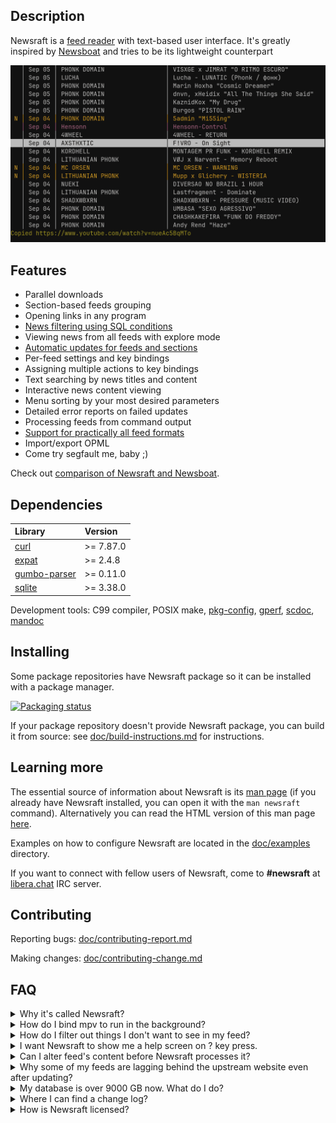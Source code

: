 ## Description

Newsraft is a [feed reader](https://en.wikipedia.org/wiki/News_aggregator) with
text-based user interface. It's greatly inspired by
[Newsboat](https://www.newsboat.org) and tries to be its lightweight counterpart

![Newsraft in action](doc/newsraft.png)

## Features

* Parallel downloads
* Section-based feeds grouping
* Opening links in any program
* [News filtering using SQL conditions](https://newsraft.codeberg.page/#item-rule_(*))
* Viewing news from all feeds with explore mode
* [Automatic updates for feeds and sections](https://newsraft.codeberg.page/#reload-period_(*))
* Per-feed settings and key bindings
* Assigning multiple actions to key bindings
* Text searching by news titles and content
* Interactive news content viewing
* Menu sorting by your most desired parameters
* Detailed error reports on failed updates
* Processing feeds from command output
* [Support for practically all feed formats](https://newsraft.codeberg.page/#FORMATS_SUPPORT)
* Import/export OPML
* Come try segfault me, baby ;)

Check out [comparison of Newsraft and Newsboat](https://codeberg.org/newsraft/newsraft/src/branch/main/doc/comparison-newsboat.md).

## Dependencies

| Library                                                        | Version   |
|:---------------------------------------------------------------|:----------|
| [curl](https://curl.se)                                        | >= 7.87.0 |
| [expat](https://github.com/libexpat/libexpat)                  | >= 2.4.8  |
| [gumbo-parser](https://codeberg.org/gumbo-parser/gumbo-parser) | >= 0.11.0 |
| [sqlite](https://www.sqlite.org)                               | >= 3.38.0 |

Development tools: C99 compiler, POSIX make, [pkg-config](https://www.freedesktop.org/wiki/Software/pkg-config), [gperf](https://www.gnu.org/software/gperf), [scdoc](https://git.sr.ht/~sircmpwn/scdoc), [mandoc](https://mandoc.bsd.lv)

## Installing

Some package repositories have Newsraft package so it can be installed with a
package manager.

[![Packaging status](https://repology.org/badge/vertical-allrepos/newsraft.svg?columns=4)](https://repology.org/project/newsraft/versions)

If your package repository doesn't provide Newsraft package, you can build it
from source: see [doc/build-instructions.md](https://codeberg.org/newsraft/newsraft/src/branch/main/doc/build-instructions.md)
for instructions.

## Learning more

The essential source of information about Newsraft is its
[man page](https://codeberg.org/newsraft/newsraft/src/branch/main/doc/newsraft.1)
(if you already have Newsraft installed, you can open it with the `man newsraft` command).
Alternatively you can read the HTML version of this man page [here](https://newsraft.codeberg.page).

Examples on how to configure Newsraft are located in the
[doc/examples](https://codeberg.org/newsraft/newsraft/src/branch/main/doc/examples)
directory.

If you want to connect with fellow users of Newsraft, come to **#newsraft** at [libera.chat](https://libera.chat) IRC server.

## Contributing

Reporting bugs: [doc/contributing-report.md](https://codeberg.org/newsraft/newsraft/src/branch/main/doc/contributing-report.md)

Making changes: [doc/contributing-change.md](https://codeberg.org/newsraft/newsraft/src/branch/main/doc/contributing-change.md)

## FAQ

<details>
	<summary>Why it's called Newsraft?</summary>
	This is a rip-off of <a href="https://www.newsboat.org">Newsboat</a>, replacing "boat" with "raft", which emphasizes a smaller codebase.
</details>

<details>
	<summary>How do I bind mpv to run in the background?</summary>
	<code>bind m exec setsid mpv --terminal=no "%l" &amp;</code>
</details>

<details>
	<summary>How do I filter out things I don't want to see in my feed?</summary>
	See <a href="https://newsraft.codeberg.page/#item-rule_(*)">item-rule</a> setting.
</details>

<details>
	<summary>I want Newsraft to show me a help screen on ? key press.</summary>
	Easy. Just put <code>bind ? exec man newsraft</code> into your <code>config</code> file.
</details>

<details>
	<summary>Can I alter feed's content before Newsraft processes it?</summary>
	Yes, you can do practically anything before Newsraft takes over. It's done
	via shell interlayer: any shell command in between of <code>$(</code>
	and <code>)</code> will be executed on reload and its standard output will
	be taken for a feed content. Here are examples of such feeds:<br>
	<code>$(gemget -sq gemini://example.org/feed.xml) "Simple blog"</code><br>
	<code>$($HOME/bin/html2rss http://example.org/index.html) "Local news"</code>
</details>

<details>
	<summary>Why some of my feeds are lagging behind the upstream website even after updating?</summary>
	Some web servers ask Newsraft to withhold content to reduce network load. Newsraft fulfills these web server wishes by default. There are settings to disable Newsraft's respect for web servers and make it a bad boy, if you are that kind of person.
</details>

<details>
	<summary>My database is over 9000 GB now. What do I do?</summary>
	<ul>
		<li>Set capacity limit on some of your heavy feeds via <a href="https://newsraft.codeberg.page/#item-limit_(*)">item-limit</a> setting</li>
		<li>Delete cache of feeds you unsubscribed from with <code>newsraft -e purge-abandoned</code></li>
	</ul>
</details>

<details>
	<summary>Where I can find a change log?</summary>
	See <a href="https://codeberg.org/newsraft/newsraft/src/branch/main/doc/changes.md">doc/changes.md</a> file.
</details>

<details>
	<summary>How is Newsraft licensed?</summary>
	The license is <a href="https://codeberg.org/newsraft/newsraft/src/branch/main/doc/license.txt">ISC</a> because its name is sweet.
</details>
